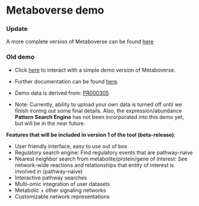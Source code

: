 # Metaboverse demo

### Update
A more complete version of Metaboverse can be found [here](https://github.com/Metaboverse/Metaboverse/releases/download/metaboverse-v0.0.1b/Metaboverse-darwin-x64-demo.zip)

### Old demo
- Click [here](https://metaboverse.github.io/demo/) to interact with a simple demo version of Metaboverse.
- Further documentation can be found [here](https://metaboverse.readthedocs.io/en/latest/).
- Demo data is derived from: [PR000305](https://www.metabolomicsworkbench.org/data/DRCCMetadata.php?Mode=Project&ProjectID=PR000305)

- Note: Currently, ability to upload your own data is turned off until we finish ironing out some final details. Also, the expression/abundance <b>Pattern Search Engine</b> has not been incorporated into this demo yet, but will be in the near future.

<b>Features that will be included in version 1 of the tool (beta-release)</b>:
- User friendly interface, easy to use out of box
- Regulatory search engine: Find regulatory events that are pathway-naive
- Nearest neighbor search from metabolite/protein/gene of interest: See network-wide reactions and relationships that entity of interest is involved in (pathway-naive)
- Interactive pathway searches
- Multi-omic integration of user datasets
- Metabolic + other signaling networks
- Customizable network representations

